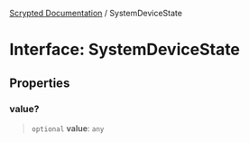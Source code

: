 [Scrypted Documentation](../globals.md) / SystemDeviceState

# Interface: SystemDeviceState

## Properties

### value?

> `optional` **value**: `any`
